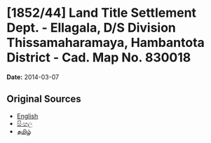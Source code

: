 # [1852/44] Land Title Settlement Dept. - Ellagala, D/S Division Thissamaharamaya, Hambantota District - Cad. Map No. 830018

**Date:** 2014-03-07

## Original Sources

- [English](https://documents.gov.lk/view/extra-gazettes/2014/3/1852-44_E.pdf)
- [සිංහල](https://documents.gov.lk/view/extra-gazettes/2014/3/1852-44_S.pdf)
- [தமிழ்](https://documents.gov.lk/view/extra-gazettes/2014/3/1852-44_T.pdf)
